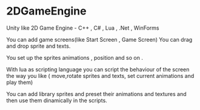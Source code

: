 # 2DGameEngine
Unity like 2D Game Engine - C++ , C# , Lua , .Net , WinForms

You can add game screens(like Start Screen , Game Screen)
You can drag and drop sprite and texts.

You set up the sprites animations , position and so on .

With lua as scripting language you can script the behaviour of the screen the way you like ( move,rotate sprites and texts,
set current animations and play them)

You can add library sprites and preset their animations and textures and then use them dinamically in the scripts.



